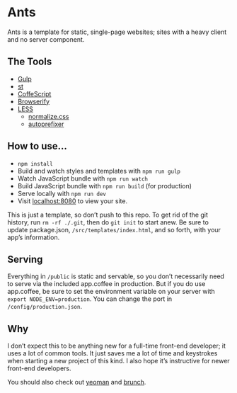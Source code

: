 Ants
====

Ants is a template for static, single-page websites; sites with a heavy
client and no server component.


## The Tools

- [Gulp](http://gulpjs.com/)
- [st](https://github.com/isaacs/st)
- [CoffeScript](http://coffeescript.org/)
- [Browserify](http://browserify.org/)
- [LESS](http://lesscss.org/)
  - [normalize.css](http://necolas.github.io/normalize.css/)
  - [autoprefixer](https://github.com/less/less-plugin-autoprefix)


## How to use…

- `npm install`
- Build and watch styles and templates with `npm run gulp`
- Watch JavaScript bundle with `npm run watch`
- Build JavaScript bundle with `npm run build` (for production)
- Serve locally with `npm run dev`
- Visit [localhost:8080](http://localhost:8080) to view your site.

This is just a template, so don’t push to this repo. To get rid of the git
history, run `rm -rf ./.git`, then do `git init` to start anew. Be sure to
update package.json, `/src/templates/index.html`, and so forth, with your
app’s information.


## Serving

Everything in `/public` is static and servable, so you don’t necessarily
need to serve via the included app.coffee in production. But if you do use
app.coffee, be sure to set the environment variable on your server with
`export NODE_ENV=production`. You can change the port in
`/config/production.json`.


## Why

I don’t expect this to be anything new for a full-time front-end developer; it
uses a lot of common tools. It just saves me a lot of time and keystrokes when
starting a new project of this kind. I also hope it’s instructive for newer
front-end developers.

You should also check out [yeoman](http://yeoman.io/) and
[brunch](http://brunch.io/).
